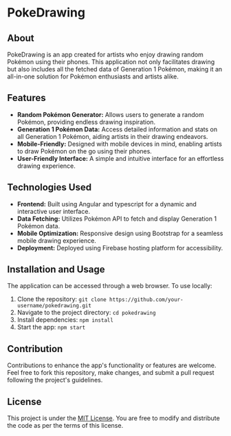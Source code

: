 # PokeDrawing

## About
PokeDrawing is an app created for artists who enjoy drawing random Pokémon using their phones. This application not only facilitates drawing but also includes all the fetched data of Generation 1 Pokémon, making it an all-in-one solution for Pokémon enthusiasts and artists alike.

## Features

- **Random Pokémon Generator:** Allows users to generate a random Pokémon, providing endless drawing inspiration.
- **Generation 1 Pokémon Data:** Access detailed information and stats on all Generation 1 Pokémon, aiding artists in their drawing endeavors.
- **Mobile-Friendly:** Designed with mobile devices in mind, enabling artists to draw Pokémon on the go using their phones.
- **User-Friendly Interface:** A simple and intuitive interface for an effortless drawing experience.

## Technologies Used

- **Frontend:** Built using Angular and typescript for a dynamic and interactive user interface.
- **Data Fetching:** Utilizes Pokémon API to fetch and display Generation 1 Pokémon data.
- **Mobile Optimization:** Responsive design using Bootstrap for a seamless mobile drawing experience.
- **Deployment:** Deployed using Firebase hosting platform for accessibility.

## Installation and Usage

The application can be accessed through a web browser. To use locally:

1. Clone the repository: `git clone https://github.com/your-username/pokedrawing.git`
2. Navigate to the project directory: `cd pokedrawing`
3. Install dependencies: `npm install`
4. Start the app: `npm start`

## Contribution

Contributions to enhance the app's functionality or features are welcome. Feel free to fork this repository, make changes, and submit a pull request following the project's guidelines.

## License

This project is under the [MIT License](LICENSE). You are free to modify and distribute the code as per the terms of this license.
